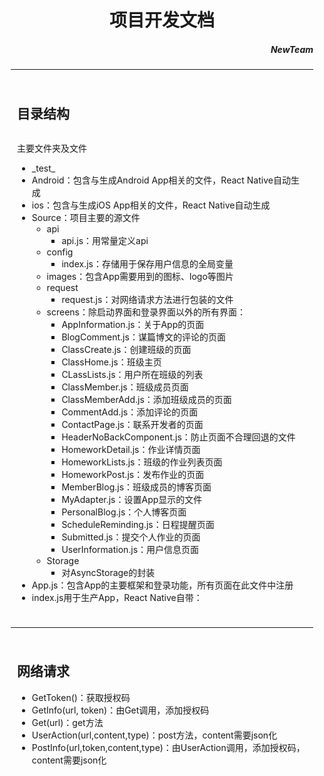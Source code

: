 <div style = "margin:10px;">
<h1 align = "center">项目开发文档</h1>
<h5 align = "right"><i>NewTeam</i></h5>
<hr>

<div style = "padding:10px;">
  <h2>目录结构</h2>
  <img src = "">
  <p>主要文件夹及文件</p>
  <ul>
    <li>_test_
    </li>
    <li>Android：包含与生成Android App相关的文件，React Native自动生成</li>
    <li>ios：包含与生成iOS App相关的文件，React Native自动生成</li>
    <li>Source：项目主要的源文件
      <ul>
        <li>api
          <ul>
            <li>api.js：用常量定义api</li>
          </ul>
        </li>
        <li>config
          <ul>
            <li>index.js：存储用于保存用户信息的全局变量</li>
          </ul>
        </li>
        <li>images：包含App需要用到的图标、logo等图片</li>
        <li>request
          <ul>
            <li>request.js：对网络请求方法进行包装的文件</li>
          </ul>
        </li>
        <li>screens：除启动界面和登录界面以外的所有界面：
          <ul>
            <li>AppInformation.js：关于App的页面</li>
            <li>BlogComment.js：谋篇博文的评论的页面</li>
            <li>ClassCreate.js：创建班级的页面</li>
            <li>ClassHome.js：班级主页</li>
            <li>CLassLists.js：用户所在班级的列表</li>
            <li>ClassMember.js：班级成员页面</li>
            <li>ClassMemberAdd.js：添加班级成员的页面</li>
            <li>CommentAdd.js：添加评论的页面</li>
            <li>ContactPage.js：联系开发者的页面</li>
            <li>HeaderNoBackComponent.js：防止页面不合理回退的文件</li>
            <li>HomeworkDetail.js：作业详情页面</li>
            <li>HomeworkLists.js：班级的作业列表页面</li>
            <li>HomeworkPost.js：发布作业的页面</li>
            <li>MemberBlog.js：班级成员的博客页面</li>
            <li>MyAdapter.js：设置App显示的文件</li>
            <li>PersonalBlog.js：个人博客页面</li>
            <li>ScheduleReminding.js：日程提醒页面</li>
            <li>Submitted.js：提交个人作业的页面</li>
            <li>UserInformation.js：用户信息页面</li>
          </ul>
        </li>
        <li>Storage
          <ul>
            <li>对AsyncStorage的封装</li>
          </ul>
        </li>
      </ul>
    </li>
    <li>App.js：包含App的主要框架和登录功能，所有页面在此文件中注册</li>
    <li>index.js用于生产App，React Native自带：</li>
  </ul>
</div>
<hr>
<div style = "padding:10px;">
  <h2>网络请求</h2>
  <ul>
    <li>GetToken()：获取授权码</li>
    <li>GetInfo(url, token)：由Get调用，添加授权码</li>
    <li>Get(url)：get方法</li>
    <li>UserAction(url,content,type)：post方法，content需要json化</li>
    <li>PostInfo(url,token,content,type)：由UserAction调用，添加授权码，content需要json化</li>
  </ul>
</div>
</div>